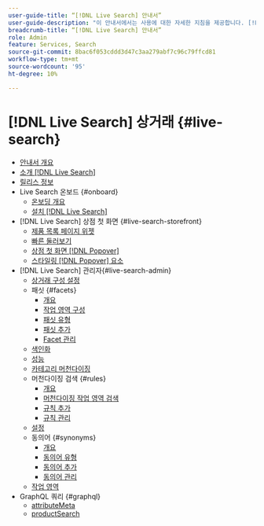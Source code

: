 ```yaml
---
user-guide-title: “[!DNL Live Search] 안내서”
user-guide-description: "이 안내서에서는 사용에 대한 자세한 지침을 제공합니다. [!DNL Live Search] Adobe Commerce에서."
breadcrumb-title: “[!DNL Live Search] 안내서”
role: Admin
feature: Services, Search
source-git-commit: 8bac6f053cddd3d47c3aa279abf7c96c79ffcd81
workflow-type: tm+mt
source-wordcount: '95'
ht-degree: 10%

---
```


# [!DNL Live Search] 상거래 {#live-search}

- [안내서 개요](guide-overview.md)
- [소개 [!DNL Live Search]](overview.md)
- [릴리스 정보](release-notes.md)
- Live Search 온보드 {#onboard}
   - [온보딩 개요](onboarding-overview.md)
   - [설치 [!DNL Live Search]](install.md)
- [!DNL Live Search] 상점 첫 화면 {#live-search-storefront}
   - [제품 목록 페이지 위젯](plp-styling.md)
   - [빠른 둘러보기](quick-tour.md)
   - [상점 첫 화면 [!DNL Popover]](storefront-popover.md)
   - [스타일링 [!DNL Popover] 요소](storefront-popover-styling.md)
- [!DNL Live Search] 관리자{#live-search-admin}
   - [상거래 구성 설정](configuration.md)
   - 패싯 {#facets}
      - [개요](facets.md)
      - [작업 영역 구성](faceting-workspace.md)
      - [패싯 유형](facets-type.md)
      - [패싯 추가](facets-add.md)
      - [Facet 관리](facets-manage.md)
   - [색인화](indexing.md)
   - [성능](performance.md)
   - [카테고리 머천다이징](category-merch.md)
   - 머천다이징 검색 {#rules}
      - [개요](rules.md)
      - [머천다이징 작업 영역 검색](rules-workspace.md)
      - [규칙 추가](rules-add.md)
      - [규칙 관리](rules-manage.md)
   - [설정](settings.md)
   - 동의어 {#synonyms}
      - [개요](synonyms.md)
      - [동의어 유형](synonyms-type.md)
      - [동의어 추가](synonyms-add.md)
      - [동의어 관리](synonyms-manage.md)
   - [작업 영역](workspace.md)
- GraphQL 쿼리 {#graphql}
   - [attributeMeta](https://developer.adobe.com/commerce/services/graphql/live-search/attribute-metadata/)
   - [productSearch](https://developer.adobe.com/commerce/services/graphql/live-search/queries/product-search/)